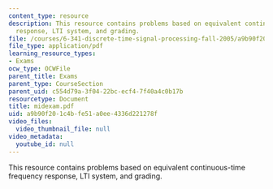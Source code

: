 ```yaml
---
content_type: resource
description: This resource contains problems based on equivalent continuous-time frequency
  response, LTI system, and grading.
file: /courses/6-341-discrete-time-signal-processing-fall-2005/a9b90f201c4bfe51a0ee4336d221278f_midexam.pdf
file_type: application/pdf
learning_resource_types:
- Exams
ocw_type: OCWFile
parent_title: Exams
parent_type: CourseSection
parent_uid: c554d79a-3f04-22bc-ecf4-7f40a4c0b17b
resourcetype: Document
title: midexam.pdf
uid: a9b90f20-1c4b-fe51-a0ee-4336d221278f
video_files:
  video_thumbnail_file: null
video_metadata:
  youtube_id: null
---
```

This resource contains problems based on equivalent continuous-time frequency response, LTI system, and grading.

